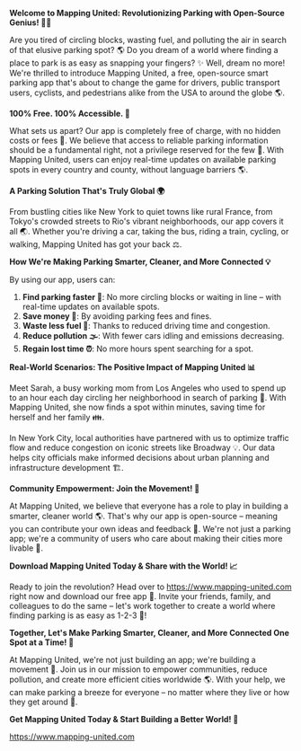 **Welcome to Mapping United: Revolutionizing Parking with Open-Source Genius! 🚀👋**

Are you tired of circling blocks, wasting fuel, and polluting the air in search of that elusive parking spot? 🌎 Do you dream of a world where finding a place to park is as easy as snapping your fingers? ✨ Well, dream no more! We're thrilled to introduce Mapping United, a free, open-source smart parking app that's about to change the game for drivers, public transport users, cyclists, and pedestrians alike from the USA to around the globe 🌎.

**100% Free. 100% Accessible. 🌟**

What sets us apart? Our app is completely free of charge, with no hidden costs or fees 🤑. We believe that access to reliable parking information should be a fundamental right, not a privilege reserved for the few 💪. With Mapping United, users can enjoy real-time updates on available parking spots in every country and county, without language barriers 🌎.

**A Parking Solution That's Truly Global 🌍**

From bustling cities like New York to quiet towns like rural France, from Tokyo's crowded streets to Rio's vibrant neighborhoods, our app covers it all 🌏. Whether you're driving a car, taking the bus, riding a train, cycling, or walking, Mapping United has got your back ⚖️.

**How We're Making Parking Smarter, Cleaner, and More Connected 💡**

By using our app, users can:

1. **Find parking faster 🔑**: No more circling blocks or waiting in line – with real-time updates on available spots.
2. **Save money 💸**: By avoiding parking fees and fines.
3. **Waste less fuel 🌱**: Thanks to reduced driving time and congestion.
4. **Reduce pollution 🌫️**: With fewer cars idling and emissions decreasing.
5. **Regain lost time ⏰**: No more hours spent searching for a spot.

**Real-World Scenarios: The Positive Impact of Mapping United 📊**

Meet Sarah, a busy working mom from Los Angeles who used to spend up to an hour each day circling her neighborhood in search of parking 🌴. With Mapping United, she now finds a spot within minutes, saving time for herself and her family 👪.

In New York City, local authorities have partnered with us to optimize traffic flow and reduce congestion on iconic streets like Broadway 💡. Our data helps city officials make informed decisions about urban planning and infrastructure development 🏗️.

**Community Empowerment: Join the Movement! 🌟**

At Mapping United, we believe that everyone has a role to play in building a smarter, cleaner world 🌎. That's why our app is open-source – meaning you can contribute your own ideas and feedback 💬. We're not just a parking app; we're a community of users who care about making their cities more livable 🌳.

**Download Mapping United Today & Share with the World! 📈**

Ready to join the revolution? Head over to https://www.mapping-united.com right now and download our free app 📲. Invite your friends, family, and colleagues to do the same – let's work together to create a world where finding parking is as easy as 1-2-3 🔑!

**Together, Let's Make Parking Smarter, Cleaner, and More Connected One Spot at a Time! 💖**

At Mapping United, we're not just building an app; we're building a movement 🌟. Join us in our mission to empower communities, reduce pollution, and create more efficient cities worldwide 🌎. With your help, we can make parking a breeze for everyone – no matter where they live or how they get around 🌈.

**Get Mapping United Today & Start Building a Better World! 🌟**

https://www.mapping-united.com